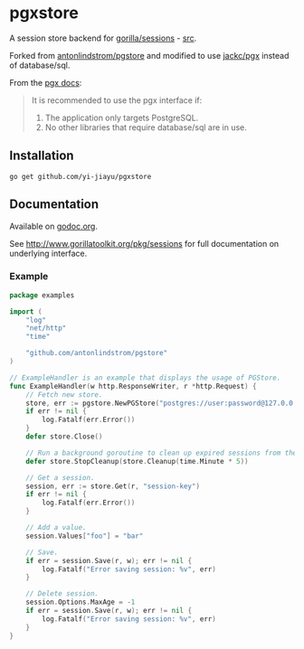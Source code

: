 # pgxstore

A session store backend for [gorilla/sessions](http://www.gorillatoolkit.org/pkg/sessions) - [src](https://github.com/gorilla/sessions).

Forked from [antonlindstrom/pgstore](https://github.com/antonlindstrom/pgstore) and modified to use [jackc/pgx](https://github.com/jackc/pgx) instead of database/sql.

From the [pgx docs](https://github.com/jackc/pgx#choosing-between-the-pgx-and-databasesql-interfaces):

> It is recommended to use the pgx interface if:
>
> 1. The application only targets PostgreSQL.
> 2. No other libraries that require database/sql are in use.

## Installation

    go get github.com/yi-jiayu/pgxstore

## Documentation

Available on [godoc.org](http://www.godoc.org/github.com/yi-jiayu/pgxstore).

See http://www.gorillatoolkit.org/pkg/sessions for full documentation on underlying interface.

### Example

[embedmd]:# (examples/sessions.go)
```go
package examples

import (
	"log"
	"net/http"
	"time"

	"github.com/antonlindstrom/pgstore"
)

// ExampleHandler is an example that displays the usage of PGStore.
func ExampleHandler(w http.ResponseWriter, r *http.Request) {
	// Fetch new store.
	store, err := pgstore.NewPGStore("postgres://user:password@127.0.0.1:5432/database?sslmode=verify-full", []byte("secret-key"))
	if err != nil {
		log.Fatalf(err.Error())
	}
	defer store.Close()

	// Run a background goroutine to clean up expired sessions from the database.
	defer store.StopCleanup(store.Cleanup(time.Minute * 5))

	// Get a session.
	session, err := store.Get(r, "session-key")
	if err != nil {
		log.Fatalf(err.Error())
	}

	// Add a value.
	session.Values["foo"] = "bar"

	// Save.
	if err = session.Save(r, w); err != nil {
		log.Fatalf("Error saving session: %v", err)
	}

	// Delete session.
	session.Options.MaxAge = -1
	if err = session.Save(r, w); err != nil {
		log.Fatalf("Error saving session: %v", err)
	}
}
```
